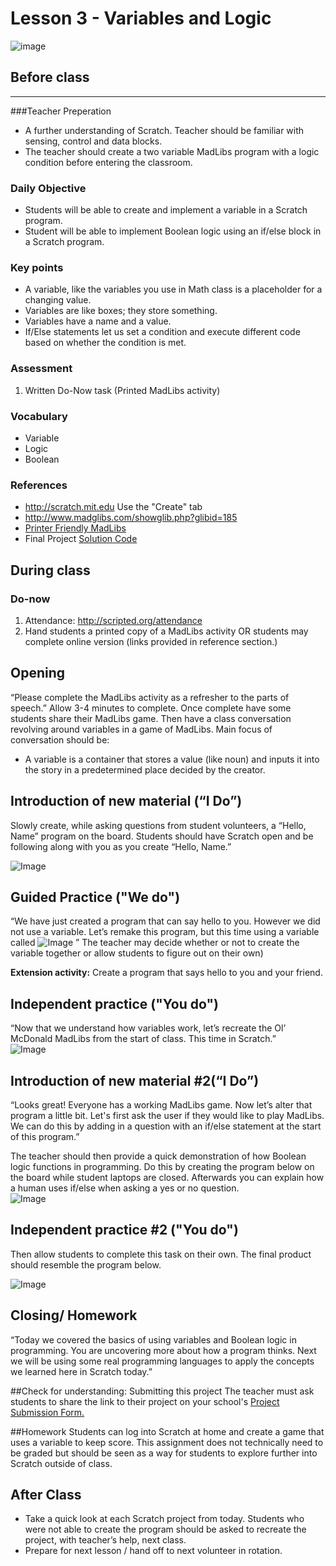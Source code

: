 # Lesson 3 - Variables and Logic

![image](http://i.imgur.com/1Bb2Q1b.png)

## Before class
---
###Teacher Preperation
* A further understanding of Scratch. Teacher should be familiar with sensing, control and data blocks.
* The teacher should create a two variable MadLibs program with a logic condition before entering the classroom.


### Daily Objective

* Students will be able to create and implement a variable in a Scratch program.  
* Student will be able to implement Boolean logic using an if/else block in a Scratch program. 

### Key points

* A variable, like the variables you use in Math class is a placeholder for a changing value.
* Variables are like boxes; they store something.
* Variables have a name and a value.
* If/Else statements let us set a condition and execute different code based on whether the condition is met.

### Assessment

1. Written Do-Now task (Printed MadLibs activity)


### Vocabulary

* Variable
* Logic
* Boolean

### References

* <http://scratch.mit.edu> Use the "Create" tab
* <http://www.madglibs.com/showglib.php?glibid=185>
* [Printer Friendly MadLibs](http://www.madglibs.com/printglib.php?glibid=185)
* Final Project [Solution Code](http://scratch.mit.edu/projects/24577972/)

## During class

### Do-now

1. Attendance: http://scripted.org/attendance
2. Hand students a printed copy of a MadLibs activity OR students may complete online version (links provided in reference section.)

## Opening

“Please complete the MadLibs activity as a refresher to the parts of speech.” Allow 3-4 minutes to complete. Once complete have some students share their MadLibs game. Then have a class conversation revolving around variables in a game of MadLibs. Main focus of conversation should be:

* A variable is a container that stores a value (like noun) and inputs it into the story in a predetermined place decided by the creator.

## Introduction of new material (“I Do”)

Slowly create, while asking questions from student volunteers, a “Hello, Name” program on the board. Students should have Scratch open and be following along with you as you create “Hello, Name.”

![Image](http://i.imgur.com/VF2dAP2.png)

## Guided Practice ("We do")

“We have just created a program that can say hello to you. However we did not use a variable. Let’s remake this program, but this time using a variable called ![Image](http://i.imgur.com/DUoOcHr.png.) ” The teacher may decide whether or not to create the variable together or allow students to figure out on their own)


**Extension activity:** Create a program that says hello to you and your friend.


## Independent practice ("You do")

“Now that we understand how variables work, let’s recreate the Ol’ McDonald MadLibs from the start of class. This time in Scratch.”  
![Image](http://i.imgur.com/SvnaDEJ.png)


## Introduction of new material #2(“I Do”)


“Looks great! Everyone has a working MadLibs game. Now let’s alter that program a little bit. Let's first ask the user if they would like to play MadLibs. We can do this by adding in a question with an if/else statement at the start of this program.”  


The teacher should then provide a quick demonstration of how Boolean logic functions in programming. Do this by creating the program below on the board while student laptops are closed. Afterwards you can explain how a human uses if/else when asking a yes or no question.  
![Image](http://i.imgur.com/6Qp9TTG.png)

## Independent practice #2 ("You do")
Then allow students to complete this task on their own. The final product should resemble the program below.

![Image](http://i.imgur.com/x3McqDV.png)

## Closing/ Homework

“Today we covered the basics of using variables and Boolean logic in programming. You are uncovering more about how a program thinks. Next we will be using some real programming languages to apply the concepts we learned here in Scratch today.”

##Check for understanding: Submitting this project
The teacher must ask students to share the link to their project on your school's [Project Submission Form.](https://docs.google.com/a/scripted.org/spreadsheets/d/1kaVH9hmkDCbBul19583UMPxl6IJ3-4pHgBQ2BU6TKDk/edit#gid=0)


##Homework
Students can log into Scratch at home and create a game that uses a variable to keep score. This assignment does not technically need to be graded but should be seen as a way for students to explore further into Scratch outside of class. 

## After Class
* Take a quick look at each Scratch project from today. Students who were not able to create the program should be asked to recreate the project, with teacher’s help, next class.
* Prepare for next lesson / hand off to next volunteer in rotation.
